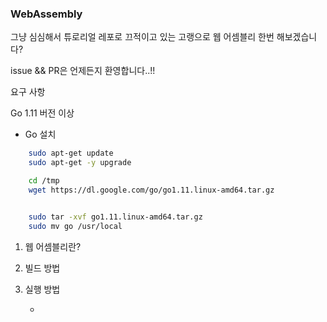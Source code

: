 ### WebAssembly

그냥 심심해서 튜로리얼 레포로 끄적이고 있는 고랭으로 웹 어셈블리 한번 해보겠습니다?

issue && PR은 언제든지 환영합니다..!!

요구 사항

Go 1.11 버전 이상

 - Go 설치

```bash
    sudo apt-get update
    sudo apt-get -y upgrade

    cd /tmp
    wget https://dl.google.com/go/go1.11.linux-amd64.tar.gz


    sudo tar -xvf go1.11.linux-amd64.tar.gz
    sudo mv go /usr/local
```

1. 웹 어셈블리란?

2. 빌드 방법

3. 실행 방법
    
    - 
